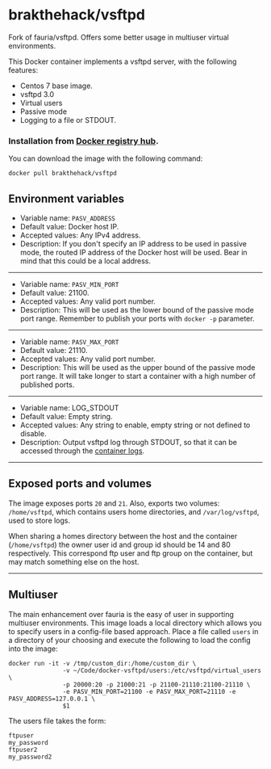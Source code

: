 # brakthehack/vsftpd

Fork of fauria/vsftpd. Offers some better usage in multiuser virtual environments.

This Docker container implements a vsftpd server, with the following features:

 * Centos 7 base image.
 * vsftpd 3.0
 * Virtual users
 * Passive mode
 * Logging to a file or STDOUT.

### Installation from [Docker registry hub](https://registry.hub.docker.com/u/brakthehack/vsftpd/).

You can download the image with the following command:

```bash
docker pull brakthehack/vsftpd
```

Environment variables
----

* Variable name: `PASV_ADDRESS`
* Default value: Docker host IP.
* Accepted values: Any IPv4 address.
* Description: If you don't specify an IP address to be used in passive mode, the routed IP address of the Docker host will be used. Bear in mind that this could be a local address.

----

* Variable name: `PASV_MIN_PORT`
* Default value: 21100.
* Accepted values: Any valid port number.
* Description: This will be used as the lower bound of the passive mode port range. Remember to publish your ports with `docker -p` parameter.

----

* Variable name: `PASV_MAX_PORT`
* Default value: 21110.
* Accepted values: Any valid port number.
* Description: This will be used as the upper bound of the passive mode port range. It will take longer to start a container with a high number of published ports.

----

* Variable name: LOG_STDOUT
* Default value: Empty string.
* Accepted values: Any string to enable, empty string or not defined to disable.
* Description: Output vsftpd log through STDOUT, so that it can be accessed through the [container logs](https://docs.docker.com/reference/commandline/logs/).

----

Exposed ports and volumes
----

The image exposes ports `20` and `21`. Also, exports two volumes: `/home/vsftpd`, which contains users home directories, and `/var/log/vsftpd`, used to store logs.

When sharing a homes directory between the host and the container (`/home/vsftpd`) the owner user id and group id should be 14 and 80 respectively. This correspond ftp user and ftp group on the container, but may match something else on the host.

----

Multiuser
----

The main enhancement over fauria is the easy of user in supporting multiuser environments. This image loads a local directory which allows you to specify users in a config-file
based approach. Place a file called `users` in a directory of your choosing and execute the following to load
the config into the image:

```
docker run -it -v /tmp/custom_dir:/home/custom_dir \
               -v ~/Code/docker-vsftpd/users:/etc/vsftpd/virtual_users \
               -p 20000:20 -p 21000:21 -p 21100-21110:21100-21110 \
               -e PASV_MIN_PORT=21100 -e PASV_MAX_PORT=21110 -e PASV_ADDRESS=127.0.0.1 \
               $1
```

The users file takes the form:

```
ftpuser
my_password
ftpuser2
my_password2
```
